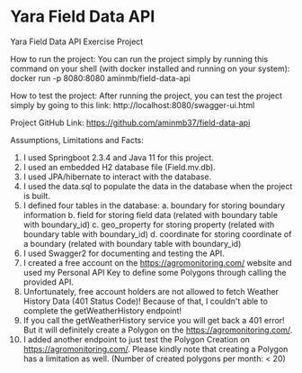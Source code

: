 # Yara Field Data API

Yara Field Data API Exercise Project

How to run the project:
You can run the project simply by running this command on your shell (with docker installed and running on your system): 
docker run -p 8080:8080 aminmb/field-data-api

How to test the project:
After running the project, you can test the project simply by going to this link:
http://localhost:8080/swagger-ui.html

Project GitHub Link:
https://github.com/aminmb37/field-data-api

Assumptions, Limitations and Facts:
1. I used Springboot 2.3.4 and Java 11 for this project.
2. I used an embedded H2 database file (Field.mv.db).
3. I used JPA/hibernate to interact with the database.
4. I used the data.sql to populate the data in the database when the project is built.
5. I defined four tables in the database:
    a. boundary for storing boundary information
    b. field for storing field data (related with boundary table with boundary_id)
    c. geo_property for storing property (related with boundary table with boundary_id)
    d. coordinate for storing coordinate of a boundary (related with boundary table with boundary_id)
5. I used Swagger2 for documenting and testing the API.
6. I created a free account on the https://agromonitoring.com/ website and used my Personal API Key
   to define some Polygons through calling the provided API.
7. Unfortunately, free account holders are not allowed to fetch Weather History Data (401 Status Code)!
   Because of that, I couldn't able to complete the getWeatherHistory endpoint!
8. If you call the getWeatherHistory service you will get back a 401 error!
   But it will definitely create a Polygon on the https://agromonitoring.com/.
9. I added another endpoint to just test the Polygon Creation on https://agromonitoring.com/.
   Please kindly note that creating a Polygon has a limitation as well. (Number of created polygons per month: < 20)